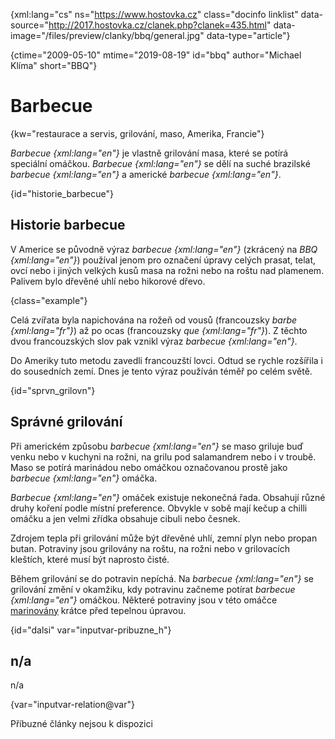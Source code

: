 
{xml:lang="cs" ns="https://www.hostovka.cz" class="docinfo linklist" data-source="http://2017.hostovka.cz/clanek.php?clanek=435.html" data-image="/files/preview/clanky/bbq/general.jpg" data-type="article"}

{ctime="2009-05-10" mtime="2019-08-19" id="bbq" author="Michael Klíma" short="BBQ"}

# Barbecue

<!-- generated attribute kw by user_udpatekw.sh on 2020-05-07, do not edit -->

{kw="restaurace a servis, grilování, maso, Amerika, Francie"}

_Barbecue {xml:lang="en"}_ je vlastně grilování masa, které se potírá speciální omáčkou. _Barbecue {xml:lang="en"}_ se dělí na suché brazilské _barbecue {xml:lang="en"}_ a americké _barbecue {xml:lang="en"}_.

{id="historie_barbecue"}

## Historie barbecue

V Americe se původně výraz _barbecue {xml:lang="en"}_ (zkrácený na _BBQ {xml:lang="en"}_) používal jenom pro označení úpravy celých prasat, telat, ovcí nebo i jiných velkých kusů masa na rožni nebo na roštu nad plamenem. Palivem bylo dřevěné uhlí nebo hikorové dřevo.

{class="example"}

Celá zvířata byla napichována na rožeň od vousů (francouzsky _barbe {xml:lang="fr"}_) až po ocas (francouzsky _que {xml:lang="fr"}_). Z těchto dvou francouzských slov pak vznikl výraz _barbecue {xml:lang="en"}_.

Do Ameriky tuto metodu zavedli francouzští lovci. Odtud se rychle rozšířila i do sousedních zemí. Dnes je tento výraz používán téměř po celém světě.

{id="sprvn_grilovn"}

## Správné grilování

Při americkém způsobu _barbecue {xml:lang="en"}_ se maso griluje buď venku nebo v kuchyni na rožni, na grilu pod salamandrem nebo i v troubě. Maso se potírá marinádou nebo omáčkou označovanou prostě jako _barbecue {xml:lang="en"}_ omáčka.

_Barbecue {xml:lang="en"}_ omáček existuje nekonečná řada. Obsahují různé druhy koření podle místní preference. Obvykle v sobě mají kečup a chilli omáčku a jen velmi zřídka obsahuje cibuli nebo česnek.

Zdrojem tepla při grilování může být dřevěné uhlí, zemní plyn nebo propan butan. Potraviny jsou grilovány na roštu, na rožni nebo v grilovacích kleštích, které musí být naprosto čisté.

Během grilování se do potravin nepíchá. Na _barbecue {xml:lang="en"}_ se grilování změní v okamžiku, kdy potravinu začneme potírat _barbecue {xml:lang="en"}_ omáčkou. Některé potraviny jsou v této omáčce [marinovány][1] krátce před tepelnou úpravou.

{id="dalsi" var="inputvar-pribuzne_h"}

## n/a

n/a

{var="inputvar-relation@var"}

Příbuzné články nejsou k dispozici

 [1]: /tenderizovani#marinovani

